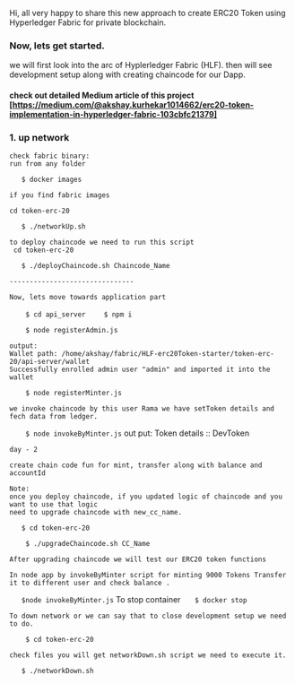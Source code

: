 Hi, all very happy to share this new approach to create ERC20 Token using Hyperledger Fabric for private blockchain.

### Now, lets get started.

we will first look into the arc of Hyplerledger Fabric (HLF).
then will see development setup along with creating chaincode for our Dapp.

#### check out detailed Medium article of this project [https://medium.com/@akshay.kurhekar1014662/erc20-token-implementation-in-hyperledger-fabric-103cbfc21379]

### 1. up network

    check fabric binary:
    run from any folder

`   $ docker images`

    if you find fabric images

    cd token-erc-20
`   $ ./networkUp.sh`

    to deploy chaincode we need to run this script
     cd token-erc-20
`    $ ./deployChaincode.sh Chaincode_Name `

    -------------------------------

    Now, lets move towards application part

`    $ cd api_server` 
`    $ npm i`

`    $ node registerAdmin.js`

    output:
    Wallet path: /home/akshay/fabric/HLF-erc20Token-starter/token-erc-20/api-server/wallet
    Successfully enrolled admin user "admin" and imported it into the wallet

`    $ node registerMinter.js`

    we invoke chaincode by this user Rama we have setToken details and fech data from ledger.

`    $ node invokeByMinter.js`
    out put:
    Token details ::  DevToken

    
    day - 2 

    create chain code fun for mint, transfer along with balance and accountId

    Note:
    once you deploy chaincode, if you updated logic of chaincode and you want to use that logic
    need to upgrade chaincode with new_cc_name.

`   $ cd token-erc-20`

`    $ ./upgradeChaincode.sh CC_Name`

    After upgrading chaincode we will test our ERC20 token functions
    
    In node app by invokeByMinter script for minting 9000 Tokens Transfer it to different user and check balance .
`   $node invokeByMinter.js`
    To stop container
`   $ docker stop` 

    To down network or we can say that to close development setup we need to do.
    
`    $ cd token-erc-20`

    check files you will get networkDown.sh script we need to execute it.

`   $ ./networkDown.sh`    